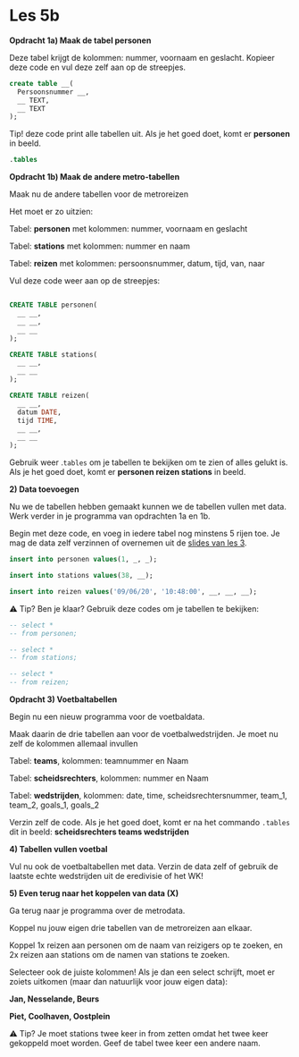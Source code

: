 # Les 5b

**Opdracht 1a) Maak de tabel personen**

Deze tabel krijgt de kolommen: nummer, voornaam en geslacht. Kopieer deze code en vul deze zelf aan op de streepjes.

```sql
create table __(
  Persoonsnummer __,
  __ TEXT,
  __ TEXT
);
```

Tip! deze code print alle tabellen uit. Als je het goed doet, komt er **personen** in beeld.

```sql
.tables
```

**Opdracht 1b) Maak de andere metro-tabellen**

Maak nu de andere tabellen voor de metroreizen

Het moet er zo uitzien:

Tabel: **personen** met kolommen: nummer, voornaam en geslacht&#x20;

Tabel: **stations** met kolommen: nummer en naam&#x20;

Tabel: **reizen** met kolommen: persoonsnummer, datum, tijd, van, naar

Vul deze code weer aan op de streepjes:

```sql

CREATE TABLE personen(
  __ __,
  __ __,
  __ __
);

CREATE TABLE stations(
  __ __,
  __ __
);

CREATE TABLE reizen(
  __ __,
  datum DATE,
  tijd TIME,
  __ __,
  __ __
);
```

Gebruik weer .`tables` om je tabellen te bekijken om te zien of alles gelukt is. Als je het goed doet, komt er **personen reizen stations** in beeld.

**2) Data toevoegen**

Nu we de tabellen hebben gemaakt kunnen we de tabellen vullen met data. Werk verder in je programma van opdrachten 1a en 1b.

Begin met deze code, en voeg in iedere tabel nog minstens 5 rijen toe. Je mag de data zelf verzinnen of overnemen uit de [slides van les 3](https://slides.com/felienne/pidk-k3-m2-l3#/19).

```sql
insert into personen values(1, _, _);

insert into stations values(38, __);

insert into reizen values('09/06/20', '10:48:00', __, __, __);
```

:warning: Tip? Ben je klaar? Gebruik deze codes om je tabellen te bekijken:

```sql
-- select *
-- from personen;

-- select *
-- from stations;

-- select *
-- from reizen;
```



**Opdracht 3) Voetbaltabellen**

Begin nu een nieuw programma voor de voetbaldata.&#x20;

Maak daarin de drie tabellen aan voor de voetbalwedstrijden. Je moet nu zelf de kolommen allemaal invullen

Tabel: **teams**, kolommen: teamnummer en Naam

Tabel: **scheidsrechters**, kolommen: nummer en Naam

Tabel: **wedstrijden**, kolommen: date, time, scheidsrechtersnummer, team\_1, team\_2, goals\_1, goals\_2

Verzin zelf de code. Als je het goed doet, komt er na het commando `.tables` dit in beeld: **scheidsrechters teams wedstrijden**

**4) Tabellen vullen voetbal**

Vul nu ook de voetbaltabellen met data. Verzin de data zelf of gebruik de laatste echte wedstrijden uit de eredivisie of het WK!

**5) Even terug naar het koppelen van data (X)**

Ga terug naar je programma over de metrodata.&#x20;

Koppel nu jouw eigen drie tabellen van de metroreizen aan elkaar.

Koppel 1x reizen aan personen om de naam van reizigers op te zoeken, en 2x reizen aan stations om de namen van stations te zoeken.

Selecteer ook de juiste kolommen! Als je dan een select schrijft, moet er zoiets uitkomen (maar dan natuurlijk voor jouw eigen data):

**Jan, Nesselande, Beurs**

**Piet, Coolhaven, Oostplein**

:warning: Tip? Je moet stations twee keer in from zetten omdat het twee keer gekoppeld moet worden. Geef de tabel twee keer een andere naam.

